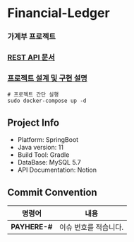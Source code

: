 # Financial-Ledger

### 가계부 프로젝트

### [REST API 문서](https://solchan98.notion.site/Financial-Ledger-API-d96faba4d6a045359d668fe547db2709)
### [프로젝트 설계 및 구현 설명](https://github.com/solchan98/Financial-Ledger/blob/develop/EXPLAIN.md)

```shell
# 프로젝트 간단 실행
sudo docker-compose up -d
```

## Project Info

- Platform: SpringBoot
- Java version: 11
- Build Tool: Gradle
- DataBase: MySQL 5.7
- API Documentation: Notion
  </br>

## Commit Convention

|    명령어    |                 내용                  |
| :----------: | :-----------------------------------: |
|**PAYHERE-#**|       이슈 번호를 적습니다.       |

</br>

